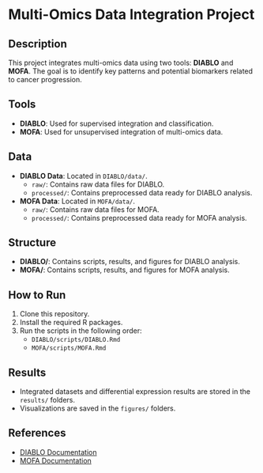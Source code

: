# Multi-Omics Data Integration Project

## Description
This project integrates multi-omics data using two tools: **DIABLO** and **MOFA**. The goal is to identify key patterns and potential biomarkers related to cancer progression.

## Tools
- **DIABLO**: Used for supervised integration and classification.
- **MOFA**: Used for unsupervised integration of multi-omics data.

## Data
- **DIABLO Data**: Located in `DIABLO/data/`.
  - `raw/`: Contains raw data files for DIABLO.
  - `processed/`: Contains preprocessed data ready for DIABLO analysis.
- **MOFA Data**: Located in `MOFA/data/`.
  - `raw/`: Contains raw data files for MOFA.
  - `processed/`: Contains preprocessed data ready for MOFA analysis.

## Structure
- **DIABLO/**: Contains scripts, results, and figures for DIABLO analysis.
- **MOFA/**: Contains scripts, results, and figures for MOFA analysis.

## How to Run
1. Clone this repository.
2. Install the required R packages.
3. Run the scripts in the following order:
   - `DIABLO/scripts/DIABLO.Rmd`
   - `MOFA/scripts/MOFA.Rmd`

## Results
- Integrated datasets and differential expression results are stored in the `results/` folders.
- Visualizations are saved in the `figures/` folders.

## References
- [DIABLO Documentation](https://mixomics.org/mixdiablo/)
- [MOFA Documentation](https://biofam.github.io/MOFA2/)
